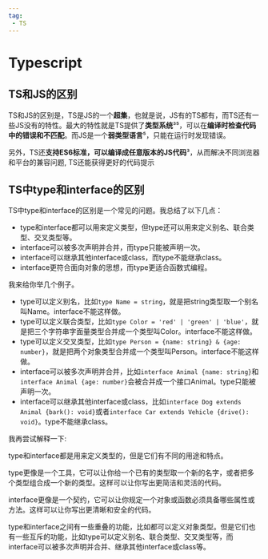 ```yaml
---
tag:
 - TS
---
```


# Typescript

## TS和JS的区别

TS和JS的区别是，TS是JS的一个**超集**，也就是说，JS有的TS都有，而TS还有一些JS没有的特性。最大的特性就是TS提供了**类型系统**³⁵，可以在**编译时检查代码中的错误和不匹配**。而JS是一个**弱类型语言**⁵，只能在运行时发现错误。

另外，TS还**支持ES6标准，可以编译成任意版本的JS代码**³，从而解决不同浏览器和平台的兼容问题, TS还能获得更好的代码提示

## TS中type和interface的区别

TS中type和interface的区别是一个常见的问题。我总结了以下几点：

- type和interface都可以用来定义类型，但type还可以用来定义别名、联合类型、交叉类型等。
- interface可以被多次声明并合并，而type只能被声明一次。
- interface可以继承其他interface或class，而type不能继承class。
- interface更符合面向对象的思想，而type更适合函数式编程。

我来给你举几个例子。

- type可以定义别名，比如`type Name = string`，就是把string类型取一个别名叫Name。interface不能这样做。
- type可以定义联合类型，比如`type Color = 'red' | 'green' | 'blue'`，就是把三个字符串字面量类型合并成一个类型叫Color。interface不能这样做。
- type可以定义交叉类型，比如`type Person = {name: string} & {age: number}`，就是把两个对象类型合并成一个类型叫Person。interface不能这样做。
- interface可以被多次声明并合并，比如`interface Animal {name: string}`和`interface Animal {age: number}`会被合并成一个接口Animal。type只能被声明一次。
- interface可以继承其他interface或class，比如`interface Dog extends Animal {bark(): void}`或者`interface Car extends Vehicle {drive(): void}`。type不能继承class。

我再尝试解释一下:

type和interface都是用来定义类型的，但是它们有不同的用途和特点。

type更像是一个工具，它可以让你给一个已有的类型取一个新的名字，或者把多个类型组合成一个新的类型。这样可以让你写出更简洁和灵活的代码。

interface更像是一个契约，它可以让你规定一个对象或函数必须具备哪些属性或方法。这样可以让你写出更清晰和安全的代码。

type和interface之间有一些重叠的功能，比如都可以定义对象类型。但是它们也有一些互斥的功能，比如type可以定义别名、联合类型、交叉类型等，而interface可以被多次声明并合并、继承其他interface或class等。
